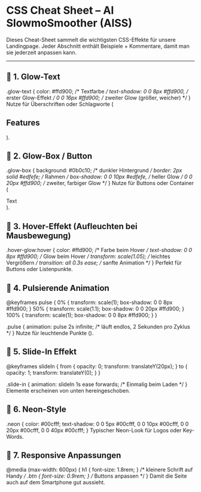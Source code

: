 # CSS Cheat Sheet – AI SlowmoSmoother (AISS)

Dieses Cheat-Sheet sammelt die wichtigsten CSS-Effekte für unsere Landingpage.
Jeder Abschnitt enthält Beispiele + Kommentare, damit man sie jederzeit anpassen kann.

---


## 🔹 1. Glow-Text
.glow-text {
  color: #ffd900;                        /* Textfarbe */
  text-shadow: 0 0 8px #ffd900,          /* erster Glow-Effekt */
               0 0 16px #ffd900;         /* zweiter Glow (größer, weicher) */
}
Nutze für Überschriften oder Schlagworte (<h2 class="glow-text">Features</h2>).

## 🔹 2. Glow-Box / Button
.glow-box {
  background: #0b0c10;                   /* dunkler Hintergrund */
  border: 2px solid #edfefe;             /* Rahmen */
  box-shadow: 0 0 10px #edfefe,          /* heller Glow */
              0 0 20px #ffd900;          /* zweiter, farbiger Glow */
}
Nutze für Buttons oder Container (<div class="glow-box">Text</div>).

## 🔹 3. Hover-Effekt (Aufleuchten bei Mausbewegung)
.hover-glow:hover {
  color: #ffd900;                        /* Farbe beim Hover */
  text-shadow: 0 0 8px #ffd900;          /* Glow beim Hover */
  transform: scale(1.05);                /* leichtes Vergrößern */
  transition: all 0.3s ease;             /* sanfte Animation */
}
Perfekt für Buttons oder Listenpunkte.

## 🔹 4. Pulsierende Animation
@keyframes pulse {
  0%   { transform: scale(1);   box-shadow: 0 0 8px #ffd900; }
  50%  { transform: scale(1.1); box-shadow: 0 0 20px #ffd900; }
  100% { transform: scale(1);   box-shadow: 0 0 8px #ffd900; }
}

.pulse {
  animation: pulse 2s infinite;          /* läuft endlos, 2 Sekunden pro Zyklus */
}
Nutze für leuchtende Punkte (<span class="dot pulse yellow"></span>).

## 🔹 5. Slide-In Effekt
@keyframes slideIn {
  from { opacity: 0; transform: translateY(20px); }
  to   { opacity: 1; transform: translateY(0); }
}

.slide-in {
  animation: slideIn 1s ease forwards;   /* Einmalig beim Laden */
}
Elemente erscheinen von unten hereingeschoben.

## 🔹 6. Neon-Style
.neon {
  color: #00cfff;
  text-shadow: 0 0 5px #00cfff,
               0 0 10px #00cfff,
               0 0 20px #00cfff,
               0 0 40px #00cfff;
}
Typischer Neon-Look für Logos oder Key-Words.

## 🔹 7. Responsive Anpassungen
@media (max-width: 600px) {
  h1 { font-size: 1.8rem; }              /* kleinere Schrift auf Handy */
  .btn { font-size: 0.9rem; }            /* Buttons anpassen */
}
Damit die Seite auch auf dem Smartphone gut aussieht.



